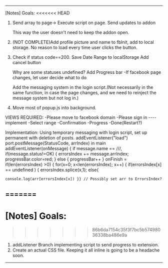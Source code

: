 ----------------------------------------------------
[Notes]
Goals:
<<<<<<< HEAD
1. Send array to page-> Execute script on page.
	Send updates to addon

	This way the user doesn't need to keep the addon open.

2. (NOT COMPLETE)Add profile picture and name to fbInit, add to local storage. No reason to load every time user clicks the button.
3. Check if status code==200.
	Save Date Range to localStorage
	Add cancel button

	Why are some statuses undefined?
	Add Progress bar
	-If facebook page changes, let user decide what to do

	Add the messaging system in the login script.(Not necessarily in the same function, in case the page changes, and we need to reinject the message system but not log in.)
4. Move most of popup.js into background. 


VIEWS REQUIRED:
-Please move to facebook domain
-Please sign in ----implement
-Select range
-Confirmation
-Progress
-Done(Restart?)


Implementation:
	Using temporary messaging with login script, set up permanent with deletion of posts. addEventListener("load") port.postMessage(StatusCode, arrIndex)
	in main 
	addEventListener(onMessage) { if message.name == ///, if(message.status!=OK) { errorsIndex += message.arrIndex; progressBar.color=red; } else { progressBar++ } 
	onFinish = if(len(errorsIndex) >0) { for(x=0; x<len(errorsIndex); x++) { if(errorsIndex[x] == undefined ) {
		errorsIndex.splice(x,1); else{
	
	
	console.log(arr[errorsIndex[x]) }} // Possibly set arr to ErrorsIndex?  

=======
----------------------------------------------------
[Notes]
Goals:
=======
>>>>>>> 86b6da7154c35f3f7bc5b57498036338ba486e9a
1. addListener Branch implementing script to send progress to extension.
2. Create an actual CSS file. Keeping it all inline is going to be a headache soon.



-----------------------------------------------------------
